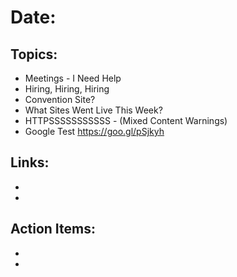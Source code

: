 # Date: 

## Topics:
- Meetings - I Need Help
- Hiring, Hiring, Hiring 
- Convention Site?
- What Sites Went Live This Week? 
- HTTPSSSSSSSSSSS - (Mixed Content Warnings)
- Google Test https://goo.gl/pSjkyh


## Links: 
-
-


## Action Items:
-
-
